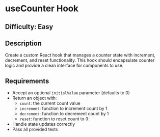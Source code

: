 # useCounter Hook

## Difficulty: Easy

## Description

Create a custom React hook that manages a counter state with increment, decrement, and reset functionality. This hook should encapsulate counter logic and provide a clean interface for components to use.

## Requirements

- Accept an optional `initialValue` parameter (defaults to 0)
- Return an object with:
  - `count`: the current count value
  - `increment`: function to increment count by 1
  - `decrement`: function to decrement count by 1
  - `reset`: function to reset count to 0
- Handle state updates correctly
- Pass all provided tests
